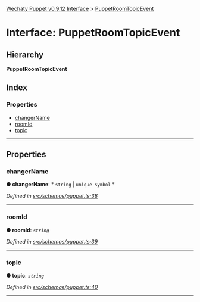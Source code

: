 [Wechaty Puppet v0.9.12 Interface](../README.md) > [PuppetRoomTopicEvent](puppetroomtopicevent.md)

# Interface: PuppetRoomTopicEvent

## Hierarchy

**PuppetRoomTopicEvent**

## Index

### Properties

* [changerName](puppetroomtopicevent.md#changername)
* [roomId](puppetroomtopicevent.md#roomid)
* [topic](puppetroomtopicevent.md#topic)

---

## Properties

<a id="changername"></a>

###  changerName

**● changerName**: * `string` &#124; `unique symbol`
*

*Defined in [src/schemas/puppet.ts:38](https://github.com/wechaty/wechaty-puppet/blob/53150e3/src/schemas/puppet.ts#L38)*

___
<a id="roomid"></a>

###  roomId

**● roomId**: *`string`*

*Defined in [src/schemas/puppet.ts:39](https://github.com/wechaty/wechaty-puppet/blob/53150e3/src/schemas/puppet.ts#L39)*

___
<a id="topic"></a>

###  topic

**● topic**: *`string`*

*Defined in [src/schemas/puppet.ts:40](https://github.com/wechaty/wechaty-puppet/blob/53150e3/src/schemas/puppet.ts#L40)*

___

